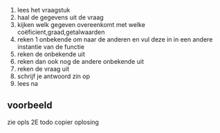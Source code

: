 1. lees het vraagstuk
2. haal de gegevens uit de vraag
3. kijken welk gegeven overeenkomt met welke coëficient,graad,getalwaarden 
4. reken 1 onbekende om naar de anderen en vul deze in in een andere instantie van de functie
5. reken de onbekende uit
6. reken dan ook nog de andere onbekende uit
7. reken de vraag uit
8. schrijf je antwoord zin op
9. lees na



## voorbeeld 
zie opls 2E
todo copier oplosing